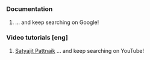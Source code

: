 # []()
### Documentation
1. []()
... and keep searching on Google!
### Video tutorials [eng]
1. [Satyajit Pattnaik](https://www.youtube.com/watch?v=xDTgziqNwSQ)
... and keep searching on YouTube!
